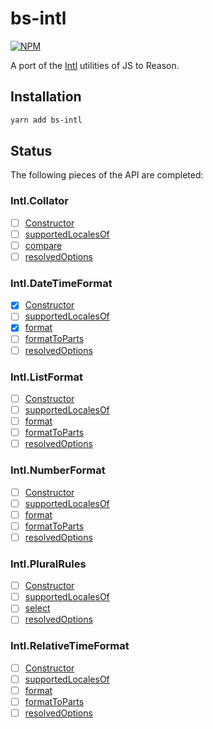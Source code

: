 # bs-intl

[![NPM](https://nodei.co/npm/bs-intl.png?compact=true)](https://nodei.co/npm/bs-intl/)

A port of the [Intl](https://developer.mozilla.org/en-US/docs/Web/JavaScript/Reference/Global_Objects/Intl) utilities of JS to Reason.

## Installation

```bash
yarn add bs-intl
```

## Status

The following pieces of the API are completed:

### Intl.Collator

- [ ] [Constructor](https://developer.mozilla.org/en-US/docs/Web/JavaScript/Reference/Global_Objects/Collator)
- [ ] [supportedLocalesOf](https://developer.mozilla.org/en-US/docs/Web/JavaScript/Reference/Global_Objects/Collator/supportedLocalesOf)
- [ ] [compare](https://developer.mozilla.org/en-US/docs/Web/JavaScript/Reference/Global_Objects/Collator/compare)
- [ ] [resolvedOptions](https://developer.mozilla.org/en-US/docs/Web/JavaScript/Reference/Global_Objects/Collator/resolvedOptions)

### Intl.DateTimeFormat

- [x] [Constructor](https://developer.mozilla.org/en-US/docs/Web/JavaScript/Reference/Global_Objects/DateTimeFormat)
- [ ] [supportedLocalesOf](https://developer.mozilla.org/en-US/docs/Web/JavaScript/Reference/Global_Objects/DateTimeFormat/supportedLocalesOf)
- [x] [format](https://developer.mozilla.org/en-US/docs/Web/JavaScript/Reference/Global_Objects/DateTimeFormat/format)
- [ ] [formatToParts](https://developer.mozilla.org/en-US/docs/Web/JavaScript/Reference/Global_Objects/DateTimeFormat/formatToParts)
- [ ] [resolvedOptions](https://developer.mozilla.org/en-US/docs/Web/JavaScript/Reference/Global_Objects/DateTimeFormat/resolvedOptions)

### Intl.ListFormat

- [ ] [Constructor](https://developer.mozilla.org/en-US/docs/Web/JavaScript/Reference/Global_Objects/ListFormat)
- [ ] [supportedLocalesOf](https://developer.mozilla.org/en-US/docs/Web/JavaScript/Reference/Global_Objects/ListFormat/supportedLocalesOf)
- [ ] [format](https://developer.mozilla.org/en-US/docs/Web/JavaScript/Reference/Global_Objects/ListFormat/format)
- [ ] [formatToParts](https://developer.mozilla.org/en-US/docs/Web/JavaScript/Reference/Global_Objects/ListFormat/formatToParts)
- [ ] [resolvedOptions](https://developer.mozilla.org/en-US/docs/Web/JavaScript/Reference/Global_Objects/ListFormat/resolvedOptions)

### Intl.NumberFormat

- [ ] [Constructor](https://developer.mozilla.org/en-US/docs/Web/JavaScript/Reference/Global_Objects/NumberFormat)
- [ ] [supportedLocalesOf](https://developer.mozilla.org/en-US/docs/Web/JavaScript/Reference/Global_Objects/NumberFormat/supportedLocalesOf)
- [ ] [format](https://developer.mozilla.org/en-US/docs/Web/JavaScript/Reference/Global_Objects/NumberFormat/format)
- [ ] [formatToParts](https://developer.mozilla.org/en-US/docs/Web/JavaScript/Reference/Global_Objects/NumberFormat/formatToParts)
- [ ] [resolvedOptions](https://developer.mozilla.org/en-US/docs/Web/JavaScript/Reference/Global_Objects/NumberFormat/resolvedOptions)

### Intl.PluralRules

- [ ] [Constructor](https://developer.mozilla.org/en-US/docs/Web/JavaScript/Reference/Global_Objects/PluralRules)
- [ ] [supportedLocalesOf](https://developer.mozilla.org/en-US/docs/Web/JavaScript/Reference/Global_Objects/PluralRules/supportedLocalesOf)
- [ ] [select](https://developer.mozilla.org/en-US/docs/Web/JavaScript/Reference/Global_Objects/PluralRules/select)
- [ ] [resolvedOptions](https://developer.mozilla.org/en-US/docs/Web/JavaScript/Reference/Global_Objects/PluralRules/resolvedOptions)

### Intl.RelativeTimeFormat

- [ ] [Constructor](https://developer.mozilla.org/en-US/docs/Web/JavaScript/Reference/Global_Objects/RelativeTimeFormat)
- [ ] [supportedLocalesOf](https://developer.mozilla.org/en-US/docs/Web/JavaScript/Reference/Global_Objects/RelativeTimeFormat/supportedLocalesOf)
- [ ] [format](https://developer.mozilla.org/en-US/docs/Web/JavaScript/Reference/Global_Objects/RelativeTimeFormat/format)
- [ ] [formatToParts](https://developer.mozilla.org/en-US/docs/Web/JavaScript/Reference/Global_Objects/RelativeTimeFormat/formatToParts)
- [ ] [resolvedOptions](https://developer.mozilla.org/en-US/docs/Web/JavaScript/Reference/Global_Objects/RelativeTimeFormat/resolvedOptions)